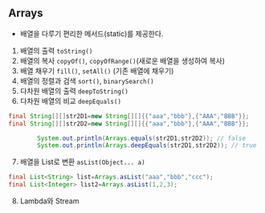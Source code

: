 ## Arrays

- 배열을 다루기 편리한 메서드(static)를 제공한다.

1. 배열의 출력 `toString()`
2. 배열의 복사 `copyOf()`, `copyOfRange()`(새로운 배열을 생성하여 복사)
3. 배열 채우기 `fill()`, `setAll()` (기존 배열에 채우기)
4. 배열의 정렬과 검색 `sort()`, `binarySearch()`
5. 다차원 배열의 출력 `deepToString()`
6. 다차원 배열의 비교 `deepEquals()`

```java
final String[][]str2D1=new String[][]{{"aaa","bbb"},{"AAA","BBB"}};
final String[][]str2D2=new String[][]{{"aaa","bbb"},{"AAA","BBB"}};

        System.out.println(Arrays.equals(str2D1,str2D2)); // false
        System.out.println(Arrays.deepEquals(str2D1,str2D2)); // true
```

7. 배열을 List로 변환 `asList(Object... a)`

```java
final List<String> list=Arrays.asList("aaa","bbb","ccc");
final List<Integer> list2=Arrays.asList(1,2,3);
```

8. Lambda와 Stream

